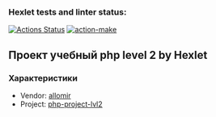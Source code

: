 ### Hexlet tests and linter status:
[![Actions Status](https://github.com/allomir/php-project-lvl2/workflows/hexlet-check/badge.svg)](https://github.com/allomir/php-project-lvl2/actions)
[![action-make](https://github.com/allomir/php-project-lvl2/actions/workflows/action-make.yml/badge.svg)](https://github.com/allomir/php-project-lvl2/actions/workflows/action-make.yml)

## Проект учебный php level 2 by Hexlet
### Характеристики
- Vendor: [allomir](https://github.com/allomir)
- Project: [php-project-lvl2](https://github.com/allomir/php-project-lvl2)
